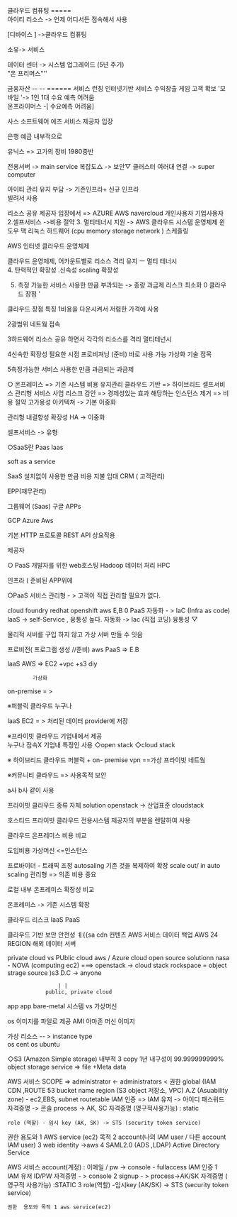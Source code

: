 클라우드 컴퓨팅 =====        
아이티 리소스 -> 언제 어디서든 접속해서 사용 

 [디바이스 ]
->클라우드 컴퓨팅

소유-> 서비스 

데이터 센터 -> 시스템 업그레이드 (5년 주기)   
"온 프리머스"''

금융자산 -- --       ======
서비스 런칭   인터넷기반 서비스 수익창출 
게임     고객 확보       '모바일 '-> 1인 1대   수요 예측 어려움             
온프라이머스 -[ 수요예측 어려움]

사스 소프트웨어 에즈 서비스  제공자 입장 

은행 예금 내부적으로

유닉스 => 고가의 장비 1980중반 

전용서버 -> main service 
           복잡도△  -> 보안▽
클러스터  여러대 연결 -> super computer 


아이티 관리 유지 부담 ->  기존인프라+ 신규 인프라  
빌려서 사용

리소스 공유 제공자 입장에서 => AZURE AWS navercloud 개인사용자 기업사용자 
2.셀프서비스 ->비용 절약 
3. 멀티테너시 지원  -> AWS 클라우드 
시스템 운영체제 윈도우 맥 리눅스  하드웨어 (cpu memory storage network ) 
스케줄링 

AWS  인터넷 클라우드 운영체제

클라우드 운영체제, 
어카운트별로 리소스 격리 유지 ㅡ  멀티 테너시  
4. 탄력적인 확장성 .신속성
scaling 확장성

5. 측정 가능한 서비스 
사용한 만큼 부과되는 -> 종량 과금제 
리스크 최소화 0
클라우드 장점 '

클라우드 장점 
특징 
1비용을 다운시켜서 저렴한 가격에 사용

2광범위 네트웤 접속

3하드웨어 리소스 공유 하면서 각각의 리소스를 격리 멀티테넌시

4신속한 확장성 필요한 시점 프로비져닝 (준비)  바로 사용 가능  가상화 기술 접목

5측정가능한 서비스 사용한 만큼 과금되는 과금제 

○
온프레미스 => 기존 시스템  비용  유지관리 
클라우드 기반  => 하이브리드 셀프서비스 관리형 서비스 
사업 리스크 감안 => 경제성있는 효과 
해당하는 인스턴스 제거 => 비용 절약 
고가용성 아키텍쳐 -> 기본 이중화 

관리형 내결항성 확장성 HA -> 이중화 

셀프서비스 -> 유형 


○SaaS란  Paas  Iaas

soft as a service 


SaaS 설치없이 사용한 만큼 비용 지불 
임대 
CRM ( 고객관리) 

EPP(재무관리)

그룹웨어 (Saas)  구글 APPs 

GCP Azure Aws

기본  HTTP 프로토콜  REST API 
상요작용

제공자 

○ PaaS 개발자를 위한 web호스팅 
                    Hadoop 데이터 처리
                    HPC
                    
인프라 ( 준비된 APP위에  

○PaaS 서비스 관리형 -  > 고객이 직접 관리할 필요가 없다.

cloud foundry 
redhat openshift
aws E,B
0
PaaS 자동화 - > IaC  (Infra as code)   
 IaaS -> self-Service , 융통성 높다. 
 자동화 ->  Iac (직접 코딩) 융통성 ▽
 
 물리적 서버를 구입 하지 않고 가상 서버 만들 수 잇음
 
프로비전( 프로그램 생성 //준비) 
        aws
PaaS => E.B

IaaS AWS => EC2 +vpc +s3             diy
            
            가상화 
on-premise = >   


 ※퍼블릭 클라우드  누구나

IaaS EC2  = >   처리된 데이터  provider에 저장 


※프라이빗 클라우드 
기업내에서 제공  
누구나 접속X  기업내 특정인 사용 
◇open stack 
◇cloud stack


※ 하이브리드 클라우드 
퍼블릭 + on- premise 
       vpn ==가상 프라이빗 네트웤 

※커뮤니티 클라우드  => 사용목적 보안

a사 b사 같이 사용 


프라이빗 클라우드 종류
                   자체 solution 
openstack -> 산업표준
cloudstack 

호스티드 프라이빗 클라우드 
전용시스템
제공자의 부분을 렌탈하여 사용 

클라우드 온프레미스 비용 비교 

도입비용 
가상머신 <=인스턴스

프로바이더 - 트래픽 조정 autosaling 
기존 것을 복제하여 확장  scale out/ in 
auto scaling
관리형 => 의존 
비용 중요 

로컬 내부 온프레미스 확장성 비교 

온프레미스 -> 기존 시스템 확장 

클라우드 리스크
IaaS 
PaaS 

클라우드 기반 보안 안전성 
ㅖ{{sa
cdn 컨텐츠 AWS 서비스 
데이터 백업
AWS 24 REGION 
해외 데이터 서버 

private cloud  vs  PUblic cloud aws / Azure 
cloud open source solutionn 
nasa - NOVA (computing ec2)          ===> openstack -> cloud stack 
rockspace = object strage source )s3          D.C -> anyone 
										

					| | 
				public, private cloud 
app                      app 
bare-metal 시스템  vs 가상머신 

os 이미지를 파일로 제공   AMI 아마존 머신 이미지

가상 리소스 -- > instance type   
os cent os ubuntu           

◇S3 (Amazon Simple storage)  내부적 3 copy   1년  내구성이 99.999999999% 
object storage service => file +Meta data 


AWS 서비스 SCOPE => administrator <- administrators < 권한
 global (IAM CDN ,ROUTE 53 bucket name
 region (S3 object 저장소, VPC)
 A.Z (Asuability zone) - ec2,EBS, subnet routetable 
IAM 인증 => IAM 유저 -> 아이디 패스워드 자격증명 -> 콘솔
           process -> AK, SC 자격증명 (영구적사용가능) : static 

   	role (역할) - 임시 key (AK, SK) -> STS (security token service)
   권한  용도와  1 AWS service (ec2)
   	 목적    2 account(나의 IAM user / 다른 account IAM user)
                3 web identity ->aws 
                4 SAML2.0  (ADS ,LDAP)
		            Active Directory Service 
			    
AWS 서비스
         account(계정) : 이메일 / pw -> console - fullaccess
IAM 인증 1 IAM 유저  ID/PW 자격증명 - > console
         2 signup - > process->AK/SK 자격증명 ( 영구적 사용가능) :STATIC
	 3 role(역할) -임시key (AK/SK) -> STS (security token service)
	 
    권한  용도와 목적 1 aws service(ec2)
    
